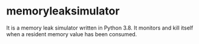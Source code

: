 # memoryleaksimulator
It is a memory leak simulator written in Python 3.8. It monitors and kill itself when a resident memory value has been consumed.
